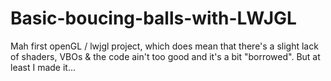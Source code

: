 # Basic-boucing-balls-with-LWJGL
Mah first openGL / lwjgl project, which does mean that there's a slight lack of shaders, VBOs &amp; the code ain't too good and it's a bit "borrowed". But at least I made it...
